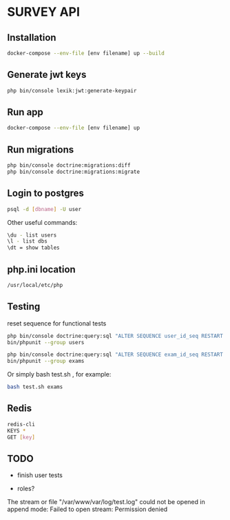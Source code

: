 # SURVEY API

## Installation

```sh
docker-compose --env-file [env filename] up --build
```

## Generate jwt keys
```sh
php bin/console lexik:jwt:generate-keypair
```

## Run app

```sh
docker-compose --env-file [env filename] up
```

## Run migrations

```sh
php bin/console doctrine:migrations:diff
php bin/console doctrine:migrations:migrate
```

## Login to postgres

```sh
psql -d [dbname] -U user
```

Other useful commands:

```sh
\du - list users
\l - list dbs
\dt = show tables
```

## php.ini location

```sh
/usr/local/etc/php
```

## Testing
reset sequence for functional tests
```sh
php bin/console doctrine:query:sql "ALTER SEQUENCE user_id_seq RESTART WITH 1"
bin/phpunit --group users

php bin/console doctrine:query:sql "ALTER SEQUENCE exam_id_seq RESTART WITH 1"
bin/phpunit --group exams
```

Or simply bash test.sh <entity>, for example:

```sh
bash test.sh exams
```

## Redis

```sh
redis-cli
KEYS *
GET [key]
```

## TODO

- finish user tests

- roles?

The stream or file "/var/www/var/log/test.log" could not be opened in append mode: Failed to open stream: Permission denied